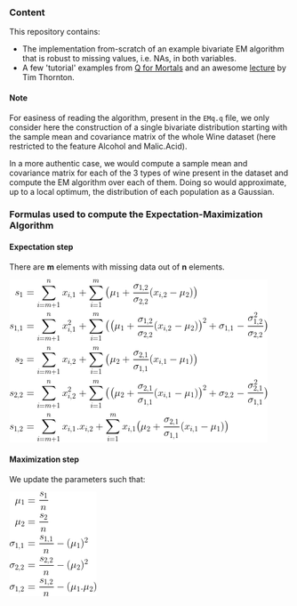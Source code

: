 ### Content

This repository contains:

- The implementation from-scratch of an example bivariate EM algorithm that is robust to missing values, i.e. NAs, in both variables.
- A few 'tutorial' examples from [Q for Mortals](https://code.kx.com/q4m3/) and an awesome [lecture](https://youtu.be/ZGIPmC6wi7E) by Tim Thornton.

#### Note

For easiness of reading the algorithm, present in the ``EMq.q`` file, we only consider here the construction of a single bivariate distribution starting with the sample mean and covariance matrix of the whole Wine dataset (here restricted to the feature Alcohol and Malic.Acid).

In a more authentic case, we would compute a sample mean and covariance matrix for each of the 3 types of wine present in the dataset and compute the EM algorithm over each of them. Doing so would approximate, up to a local optimum, the distribution of each population as a Gaussian.

### Formulas used to compute the Expectation-Maximization Algorithm

#### Expectation step

There are **m** elements with missing data out of **n** elements.

![Estep](images/Estep.png#center)

#### Maximization step

We update the parameters such that:

![Mstep](images/Mstep.png#center)
